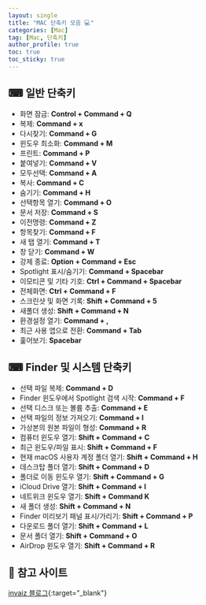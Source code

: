 ```yaml
---
layout: single
title: "MAC 단축키 모음 💻"
categories: [Mac]
tag: [Mac, 단축키]
author_profile: true
toc: true
toc_sticky: true
---
```



## ⌨ 일반 단축키
- 화면 잠금: **Control + Command + Q**
- 복제: **Command + x**
- 다시찾기: **Command + G**
- 윈도우 최소화: **Command + M**
- 프린트: **Command + P**
- 붙여넣기: **Command + V**
- 모두선택: **Command + A**
- 복사: **Command + C**
- 숨기기: **Command + H**
- 선택항목 열기: **Command + O**
- 문서 저장: **Command + S**
- 이전명령: **Command + Z**
- 항목찾기: **Command + F**
- 새 탭 열기: **Command + T**
- 창 닫기: **Command + W**
- 강제 종료: **Option + Command + Esc**
- Spotlight 표시/숨기기: **Command + Spacebar**
- 이모티콘 및 기타 기호: **Ctrl + Command + Spacebar**
- 전체화면: **Ctrl + Command + F**
- 스크린샷 및 화면 기록: **Shift + Command + 5**
- 새폴더 생성: **Shift + Command + N**
- 환경설정 열기: **Command + ,**
- 최근 사용 앱으로 전환: **Command + Tab**
- 훑어보기: **Spacebar**


## ⌨ Finder 및 시스템 단축키
- 선택 파일 복제: **Command + D** 
- Finder 윈도우에서 Spotlight 검색 시작: **Command + F**
- 선택 디스크 또는 볼륨 추출: **Command + E**
- 선택 파일의 정보 가져오기: **Command + I**
- 가상본의 원본 파일이 형성: **Command + R**
- 컴퓨터 윈도우 열기: **Shift + Command + C**
- 최근 윈도우/파일 표시: **Shift + Command + F**
- 현재 macOS 사용자 계정 폴더 열기: **Shift + Command + H**
- 데스크탑 폴더 열기: **Shift + Command + D** 
- 폴더로 이동 윈도우 열기: **Shift + Command + G** 
- iCloud Drive 열기: **Shift + Command + I** 
- 네트위크 윈도우 열기: **Shift + Command K**
- 새 폴더 생성: **Shift + Command + N**
- Finder 미리보기 패널 표시/가리기: **Shift + Command + P**
- 다운로드 폴더 열기: **Shift + Command + L**
- 문서 폴더 열기: **Shift + Command + O**
- AirDrop 윈도우 열기: **Shift + Command + R**




## 🔎 참고 사이트
[invaiz 블로그](https://www.invaiz.com/blog/?q=YToxOntzOjEyOiJrZXl3b3JkX3R5cGUiO3M6MzoiYWxsIjt9&bmode=view&idx=12577409&t=board){:target="_blank"}